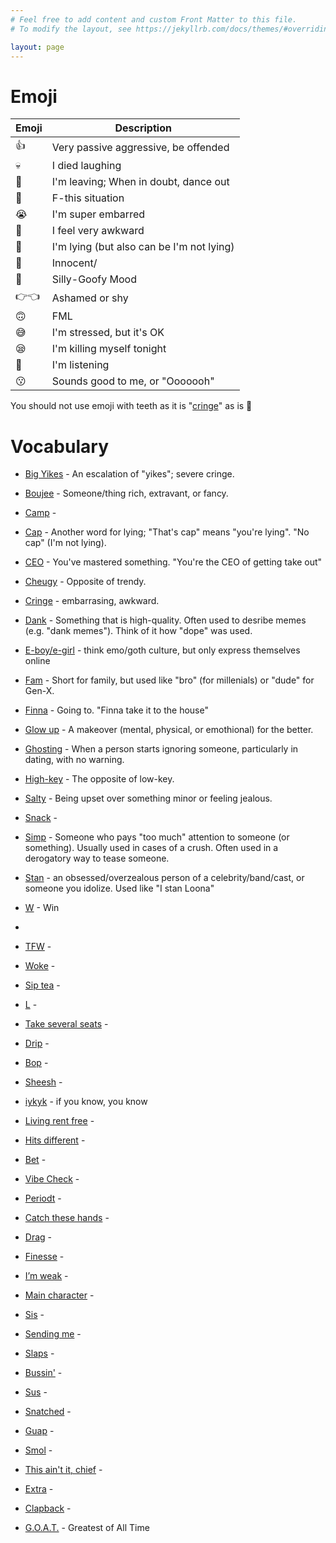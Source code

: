 ```yaml
---
# Feel free to add content and custom Front Matter to this file.
# To modify the layout, see https://jekyllrb.com/docs/themes/#overriding-theme-defaults

layout: page
---
```


# Emoji

| Emoji | Description |
| ----------- | ----------- |
| 👍 | Very passive aggressive, be offended |
| 💀 | I died laughing |
| 💃 | I'm leaving; When in doubt, dance out |
| 🤠 | F-this situation |
| 😭 | I'm super embarred |
| 🧍 | I feel very awkward  |
| 🧢 | I'm lying (but also can be I'm not lying) |
| 🥺 | Innocent/ |
| 🤪 | Silly-Goofy Mood |
| 👉👈 | Ashamed or shy |
| 🙃 | FML |
| 😅 | I'm stressed, but it's OK |
| 😪 | I'm killing myself tonight |
| 👀 | I'm listening |
| 😗 | Sounds good to me, or "Ooooooh"|

You should not use emoji with teeth as it is "[cringe](https://www.urbandictionary.com/define.php?term=Cringe)" as is :exploding_head:

# Vocabulary

* [Big Yikes](https://www.urbandictionary.com/define.php?term=Big%20yike) - An escalation of "yikes"; severe cringe.
* [Boujee](https://www.urbandictionary.com/define.php?term=Boujee) - Someone/thing rich, extravant, or fancy.
* [Camp](https://www.urbandictionary.com/define.php?term=camp) - 
* [Cap](https://www.urbandictionary.com/define.php?term=cap) - Another word for lying; "That's cap" means "you're lying". "No cap" (I'm not lying).
* [CEO](https://www.urbandictionary.com/define.php?term=CEO) - You've mastered something. "You're the CEO of getting take out"
* [Cheugy](https://www.urbandictionary.com/define.php?term=Cheugy) - Opposite of trendy. 
* [Cringe](https://www.urbandictionary.com/define.php?term=Cringe) - embarrasing, awkward.
* [Dank](https://www.urbandictionary.com/define.php?term=dank) - Something that is high-quality. Often used to desribe memes (e.g. "dank memes"). Think of it how "dope" was used.
* [E-boy/e-girl](https://www.urbandictionary.com/define.php?term=eboy) - think emo/goth culture, but only express themselves online
* [Fam](https://www.urbandictionary.com/define.php?term=fam) - Short for family, but used like "bro" (for millenials) or "dude" for Gen-X.
* [Finna](https://www.urbandictionary.com/define.php?term=finna) - Going to. "Finna take it to the house" 
* [Glow up](https://www.urbandictionary.com/define.php?term=Glow+Up) - A makeover (mental, physical, or emothional) for the better.
* [Ghosting](https://www.urbandictionary.com/define.php?term=Ghosting) - When a person starts ignoring someone, particularly in dating, with no warning. 
* [High-key](https://www.urbandictionary.com/define.php?term=highkey) - The opposite of low-key.
* [Salty](https://www.urbandictionary.com/define.php?term=salty) - Being upset over something minor or feeling jealous.
* [Snack]() -
* [Simp](https://www.urbandictionary.com/define.php?term=Simp) - Someone who pays "too much" attention to someone (or something). Usually used in cases of a crush. Often used in a derogatory way to tease someone. 
* [Stan](https://www.urbandictionary.com/define.php?term=Stan) - an obsessed/overzealous person of a celebrity/band/cast, or someone you idolize. Used like "I stan Loona"
* [W](https://www.urbandictionary.com/define.php?term=W) - Win
* 






* [TFW]() -
* [Woke]() -
* [Sip tea]() -
* [L]() -
* [Take several seats]() -
* [Drip]() -
* [Bop]() -
* [Sheesh]() -
* [iykyk]() - if you know, you know
* [Living rent free]() -
* [Hits different]() -
* [Bet]() -
* [Vibe Check]() -
* [Periodt]() -
* [Catch these hands]() -
* [Drag]() -
* [Finesse]() -
* [I’m weak]() -
* [Main character]() -
* [Sis]() -
* [Sending me]() -
* [Slaps]() -
* [Bussin']() -
* [Sus]() -
* [Snatched]() -
* [Guap]() -
* [Smol]() -
* [This ain't it, chief]() -
* [Extra]() -
* [Clapback]() - 
* [G.O.A.T.]() - Greatest of All Time